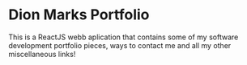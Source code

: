 # Dion Marks Portfolio

This is a ReactJS webb aplication that contains some of my software development portfolio pieces, ways to contact me and all my other miscellaneous links! 
 
 
